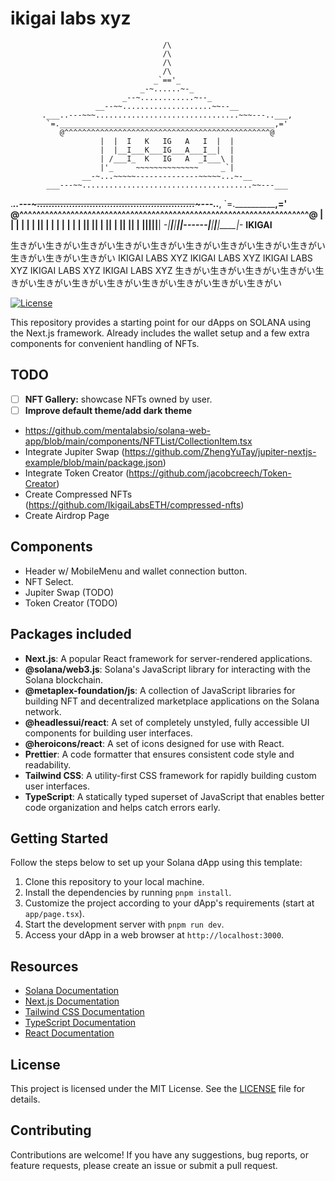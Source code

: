 # ikigai labs xyz

                                      /\
                                      /\
                                      /\
                                      /\
                                    _`=='_
                                 _-~......~-_
                             _--~............~--_
                       __--~~....................~~--__
           .___..---~~~................................~~~---..___,
            `=.________________________________________________,='
               @^^^^^^^^^^^^^^^^^^^^^^^^^^^^^^^^^^^^^^^^^^^^^^@
                        |  |  I   K   IG   A   I  |  |
                        |  |__I___K___IG___A___I__|  |
                        | /___I_  K   IG   A  _I___\ |
                        |'_     ~~~~~~~~~~~~~~     _`|
                    __-~...~~~~~--------------~~~~~...~-__
            ___---~~......................................~~---___
.___..---~~~......................................................~~~---..___,
 `=.______________________________________________________________________,='
    @^^^^^^^^^^^^^^^^^^^^^^^^^^^^^^^^^^^^^^^^^^^^^^^^^^^^^^^^^^^^^^^^^^^^@
              |   |    | |    |  |    ||    |  |    | |    |   |
              |   |____| |____|  |    ||    |  |____| |____|   |
              |__________________|____||____|__________________|
            _-|_____|_____|_____|__|------|__|_____|_____|_____|-_  __IKIGAI__



生きがい生きがい生きがい生きがい生きがい生きがい生きがい生きがい生きがい生きがい生きがい生きがい
IKIGAI LABS XYZ IKIGAI LABS XYZ IKIGAI LABS XYZ IKIGAI LABS XYZ IKIGAI LABS XYZ
生きがい生きがい生きがい生きがい生きがい生きがい生きがい生きがい生きがい生きがい生きがい生きがい

[![License](https://img.shields.io/badge/License-MIT-blue.svg)](https://opensource.org/licenses/MIT)

This repository provides a starting point for our dApps on SOLANA using the Next.js framework. Already includes the wallet setup and a few extra components for convenient handling of NFTs.

## TODO
- [ ] **NFT Gallery:** showcase NFTs owned by user.
- [ ] **Improve default theme/add dark theme**
- https://github.com/mentalabsio/solana-web-app/blob/main/components/NFTList/CollectionItem.tsx
- Integrate Jupiter Swap (https://github.com/ZhengYuTay/jupiter-nextjs-example/blob/main/package.json)
- Integrate Token Creator (https://github.com/jacobcreech/Token-Creator)
- Create Compressed NFTs (https://github.com/IkigaiLabsETH/compressed-nfts)
- Create Airdrop Page 

## Components

- Header w/ MobileMenu and wallet connection button.
- NFT Select.
- Jupiter Swap (TODO)
- Token Creator (TODO)

## Packages included

- **Next.js**: A popular React framework for server-rendered applications.
- **@solana/web3.js**: Solana's JavaScript library for interacting with the Solana blockchain.
- **@metaplex-foundation/js**: A collection of JavaScript libraries for building NFT and decentralized marketplace applications on the Solana network.
- **@headlessui/react**: A set of completely unstyled, fully accessible UI components for building user interfaces.
- **@heroicons/react**: A set of icons designed for use with React.
- **Prettier**: A code formatter that ensures consistent code style and readability.
- **Tailwind CSS**: A utility-first CSS framework for rapidly building custom user interfaces.
- **TypeScript**: A statically typed superset of JavaScript that enables better code organization and helps catch errors early.

## Getting Started

Follow the steps below to set up your Solana dApp using this template:

1. Clone this repository to your local machine.
2. Install the dependencies by running `pnpm install`.
3. Customize the project according to your dApp's requirements (start at `app/page.tsx`).
4. Start the development server with `pnpm run dev`.
5. Access your dApp in a web browser at `http://localhost:3000`.

## Resources

- [Solana Documentation](https://docs.solana.com/)
- [Next.js Documentation](https://nextjs.org/docs)
- [Tailwind CSS Documentation](https://tailwindcss.com/docs)
- [TypeScript Documentation](https://www.typescriptlang.org/docs)
- [React Documentation](https://reactjs.org/docs)

## License

This project is licensed under the MIT License. See the [LICENSE](LICENSE) file for details.

## Contributing

Contributions are welcome! If you have any suggestions, bug reports, or feature requests, please create an issue or submit a pull request.
